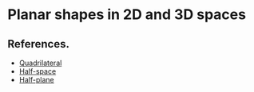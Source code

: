 # Planar shapes in 2D and 3D spaces

## References.

- [Quadrilateral](https://en.wikipedia.org/wiki/Quadrilateral)
- [Half-space](https://en.wikipedia.org/wiki/Half-space_(geometry))
- [Half-plane](https://mathworld.wolfram.com/Half-Plane.html)
